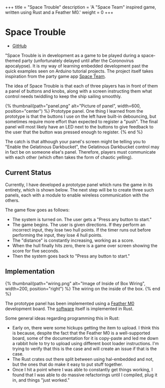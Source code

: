+++
title = "Space Trouble"
description = 'A "Space Team" inspired game, written using Rust and a Feather M0.'
weight = 0
+++

# Space Trouble

* [GitHub](https://github.com/markhildreth/space_trouble)

"Space Trouble is in development as a game to be played during a space-themed party (unfortunately
delayed until after the Coronovirus apocalypse).  It is my way of learning embedded development past
the quick examples seen on Arduino tutorial projects. The project itself takes inspiration from the
party game app [Space Team](https://spaceteam.ca/).

The idea of Space Trouble is that each of three players has in front of them a panel of buttons and
knobs, along with a screen instructing them what control needs twiddling to keep the ship sailing
smoothly. 

{% thumbnail(path="panel.png" alt="Picture of panel", width=600, position="center") %}
  Prototype panel. One thing I learned from the prototype is that the buttons I
  use on the left have built-in debouncing, but sometimes require more effort
  than expected to register a "push". The final panel will most likely have an
  LED next to the buttons to give feedback to the user that the button was
  pressed enough to register.
{% end %}

The catch is that although your panel's screen might be telling you to "Enable the Gelatinous
Darkbucket", the Gelatinous Darkbucket control may in fact be on someone else's panel. Therefore,
players must communicate with each other (which often takes the form of chaotic yelling).

## Current Status

Currently, I have developed a prototype panel which runs the game in its entirety, which is shown
below. The next step will be to create three such panels, each with a module to enable wireless
communication with the others.

The game flow goes as follows:

* The system is turned on. The user gets a "Press any button to start."
* The game begins. The user is given directions. If they perform an incorrect input, they lose two
  hull points. If the timer runs out before performing the input, they lose 4 hull points.
* The "distance" is constantly increasing, working as a score.
* When the hull finally hits zero, there is a game over screen showing the score for five seconds.
* Then the system goes back to "Press any button to start."

## Implementation

{% thumbnail(path="wiring.png" alt="Image of Inside of Box Wiring", width=200, position="right") %}
The wiring on the inside of the box.
{% end %}

The prototype panel has been implemented using a [Feather M0](https://www.adafruit.com/product/2772)
development board. The [software](https://github.com/markhildreth/space_trouble) itself is
implemented in Rust.

Some general ideas regarding programming this in Rust:

* Early on, there were some hickups getting the item to upload. I think this is because, despite the
  fact that the Feather M0 is a well-supported board, some of the documentation for it is copy-paste
  and led me down a rabbit hole to try to upload using different boot loader instructions. I'm
  trying to verify that this is the case and will create an issue if that is the case.
* The Rust crates out there split between using hal-embedded and not, but the ones that do make it
  easy to put stuff together.
* Once I hit a point where I was able to constantly get things working, I found that I was able to
  do massive refactorings until I compiled, plug it in, and things "just worked."
